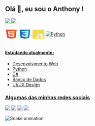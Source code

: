 <h2>Olá 🦾, eu sou o Anthony !</h2>
<div align="left">
    <a href="https://github.com/anthony-pinhooo">
    <img height="180em" src="https://github-readme-stats.vercel.app/api?username=anthony-pinhooo&show_icons=true&theme=dracula&include_all_commits=true&count_private=true"/>
    <img height="180em" src="https://github-readme-stats.vercel.app/api/top-langs/?username=anthony-pinhooo&layout=compact&langs_count=7&theme=dracula"/>
</div>
 
<div style="display: inline_block"><br>
  <img align="center" alt="HTML" height="30" width="40" src="https://raw.githubusercontent.com/devicons/devicon/master/icons/html5/html5-original.svg">
  <img align="center" alt="CSS" height="30" width="40" src="https://raw.githubusercontent.com/devicons/devicon/master/icons/css3/css3-original.svg">
  <img align="center" alt="JS" height="30" width="40" src="https://raw.githubusercontent.com/devicons/devicon/master/icons/javascript/javascript-plain.svg">
  <img align="center" alt="Python" height="30" width="40" src="https://cdn.jsdelivr.net/gh/devicons/devicon/icons/python/python-original.svg">
</div>
  <br>
  <div align="left">
    <h4>Estudando atualmente:</h4>
    <ul>
      <li>Desenvolvimento Web</li>
      <li>Python</li>
      <li>C#</li>
      <li>Banco de Dados</li>
      <li>UI/UX Design</li>
    </ul>
  </div>
 
### Algumas das minhas redes sociais
 
<div> 
  <a href="https://instagram.com/anthonypinhooo_" target="_blank"><img src="https://img.shields.io/badge/-Instagram-%23E4405F?style=for-the-badge&logo=instagram&logoColor=white" target="_blank"></a>
 <a href="https://discord.gg/Sabonete#2945" target="_blank"><img src="https://img.shields.io/badge/Discord-7289DA?style=for-the-badge&logo=discord&logoColor=white" target="_blank"></a> 
  <a href = "mailto:contato.anthony27@gmail.com"><img src="https://img.shields.io/badge/-Gmail-%23333?style=for-the-badge&logo=gmail&logoColor=white" target="_blank"></a>
  <a href="https://www.linkedin.com/in/anthony-pinho/" target="_blank"><img src="https://img.shields.io/badge/-LinkedIn-%230077B5?style=for-the-badge&logo=linkedin&logoColor=white" target="_blank"></a> 
 
![Snake animation](https://github.com/anthony-pinhooo/anthony-pinhooo/blob/output/github-contribution-grid-snake.svg)

</div>
